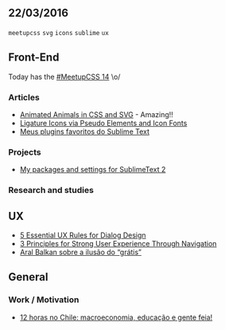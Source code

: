 22/03/2016
----------

`meetupcss` `svg` `icons` `sublime` `ux`

## Front-End

Today has the [#MeetupCSS 14](http://www.meetup.com/pt-BR/CSS-SP/events/229469361/) \o/

### Articles

- [Animated Animals in CSS and SVG](http://tympanus.net/codrops/2016/03/21/animated-animals-css-svg/) - Amazing!!
- [Ligature Icons via Pseudo Elements and Icon Fonts](https://css-tricks.com/ligature-icons/)
- [Meus plugins favoritos do Sublime Text ](https://t.co/qwwKB40RC0)

### Projects

- [My packages and settings for SublimeText 2](https://github.com/LFeh/sublime.config)
  
### Research and studies

## UX

- [5 Essential UX Rules for Dialog Design](http://babich.biz/5-essential-ux-rules-for-dialog-design/)
- [3 Principles for Strong User Experience Through Navigation](http://webdesign.tutsplus.com/articles/3-principles-for-strong-user-experience-through-navigation--cms-25746)
- [Aral Balkan sobre a ilusão do “grátis”](http://arquiteturadeinformacao.com/user-experience/aral-balkan-sobre-a-ilusao-do-gratis/)
 
## General
 
### Work / Motivation

- [12 horas no Chile: macroeconomia, educação e gente feia!](http://mundoraiam.com/chile-gente-feia/)
